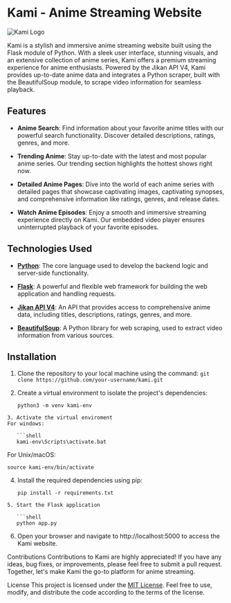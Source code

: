 # Kami - Anime Streaming Website

![Kami Logo](https://github.com/NikhilRajbhar111/kami/blob/master/my_site/static/kami.png)

Kami is a stylish and immersive anime streaming website built using the Flask module of Python. With a sleek user interface, stunning visuals, and an extensive collection of anime series, Kami offers a premium streaming experience for anime enthusiasts. Powered by the Jikan API V4, Kami provides up-to-date anime data and integrates a Python scraper, built with the BeautifulSoup module, to scrape video information for seamless playback.

## Features

- **Anime Search**: Find information about your favorite anime titles with our powerful search functionality. Discover detailed descriptions, ratings, genres, and more.

- **Trending Anime**: Stay up-to-date with the latest and most popular anime series. Our trending section highlights the hottest shows right now.

- **Detailed Anime Pages**: Dive into the world of each anime series with detailed pages that showcase captivating images, captivating synopses, and comprehensive information like ratings, genres, and release dates.

- **Watch Anime Episodes**: Enjoy a smooth and immersive streaming experience directly on Kami. Our embedded video player ensures uninterrupted playback of your favorite episodes.

## Technologies Used

- **[Python](https://www.python.org/downloads/)**: The core language used to develop the backend logic and server-side functionality.

- **[Flask](https://pypi.org/project/Flask/)**: A powerful and flexible web framework for building the web application and handling requests.

- **[Jikan API V4](https://jikan.moe)**: An API that provides access to comprehensive anime data, including titles, descriptions, ratings, genres, and more.

- **[BeautifulSoup](https://pypi.org/project/beautifulsoup4/)**: A Python library for web scraping, used to extract video information from various sources.

## Installation

1. Clone the repository to your local machine using the command: `git clone https://github.com/your-username/kami.git`

2. Create a virtual environment to isolate the project's dependencies:

   ```shell
   python3 -m venv kami-env
```
3. Activate the virtual enviroment
For windows:
   
   ```shell
   kami-env\Scripts\activate.bat
   ```
For Unix/macOS:
   
   ```shell
   source kami-env/bin/activate
```
4. Install the required dependencies using pip:

   ```shell
   pip install -r requirements.txt
```
5. Start the Flask application

   ```shell
   python app.py
```
6. Open your browser and navigate to http://localhost:5000 to access the Kami website.


Contributions
Contributions to Kami are highly appreciated! If you have any ideas, bug fixes, or improvements, please feel free to submit a pull request. Together, let's make Kami the go-to platform for anime streaming.

License
This project is licensed under the [MIT License](https://opensource.org/licenses/MIT). Feel free to use, modify, and distribute the code according to the terms of the license.
